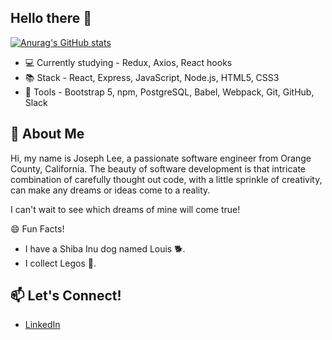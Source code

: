 ## Hello there 👋

<!--
**DevJosephLee/DevJosephLee** is a ✨ _special_ ✨ repository because its `README.md` (this file) appears on your GitHub profile.

Here are some ideas to get you started:

- 🔭 I’m currently working on ...
- 🌱 I’m currently learning ...
- 👯 I’m looking to collaborate on ...
- 🤔 I’m looking for help with ...
- 💬 Ask me about ...
- 📫 How to reach me: ...
- 😄 Pronouns: ...
- ⚡ Fun fact: ...
-->

[![Anurag's GitHub stats](https://github-readme-stats.vercel.app/api?username=DevJosephLee)](https://github.com/anuraghazra/github-readme-stats)
- 💻 Currently studying - Redux, Axios, React hooks
- 📚 Stack - React, Express, JavaScript, Node.js, HTML5, CSS3
- 🧰 Tools - Bootstrap 5, npm, PostgreSQL, Babel, Webpack, Git, GitHub, Slack

## 💬 About Me
Hi, my name is Joseph Lee, a passionate software engineer from Orange County, California. The beauty of software development is that intricate combination of carefully thought out code, with a little sprinkle of creativity, can make any dreams or ideas come to a reality. 

I can't wait to see which dreams of mine will come true!

😄 Fun Facts!
- I have a Shiba Inu dog named Louis 🐕.
- I collect Legos 💎.

## 📫 Let's Connect!
- [LinkedIn](https://www.linkedin.com/in/dev-joseph-lee/)
